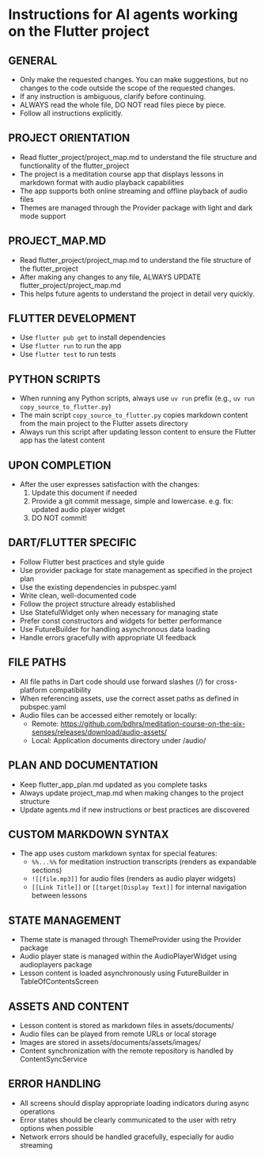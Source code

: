 # Instructions for AI agents working on the Flutter project

## GENERAL
- Only make the requested changes. You can make suggestions, but no changes to the code outside the scope of the requested changes.
- If any instruction is ambiguous, clarify before continuing.
- ALWAYS read the whole file, DO NOT read files piece by piece.
- Follow all instructions explicitly.

## PROJECT ORIENTATION
- Read flutter_project/project_map.md to understand the file structure and functionality of the flutter_project
- The project is a meditation course app that displays lessons in markdown format with audio playback capabilities
- The app supports both online streaming and offline playback of audio files
- Themes are managed through the Provider package with light and dark mode support

## PROJECT_MAP.MD
- Read flutter_project/project_map.md to understand the file structure of the flutter_project
- After making any changes to any file, ALWAYS UPDATE flutter_project/project_map.md
- This helps future agents to understand the project in detail very quickly.

## FLUTTER DEVELOPMENT
- Use `flutter pub get` to install dependencies
- Use `flutter run` to run the app
- Use `flutter test` to run tests

## PYTHON SCRIPTS
- When running any Python scripts, always use `uv run` prefix (e.g., `uv run copy_source_to_flutter.py`)
- The main script `copy_source_to_flutter.py` copies markdown content from the main project to the Flutter assets directory
- Always run this script after updating lesson content to ensure the Flutter app has the latest content

## UPON COMPLETION
- After the user expresses satisfaction with the changes:
  1. Update this document if needed
  2. Provide a git commit message, simple and lowercase. e.g. fix: updated audio player widget
  3. DO NOT commit!

## DART/FLUTTER SPECIFIC
- Follow Flutter best practices and style guide
- Use provider package for state management as specified in the project plan
- Use the existing dependencies in pubspec.yaml
- Write clean, well-documented code
- Follow the project structure already established
- Use StatefulWidget only when necessary for managing state
- Prefer const constructors and widgets for better performance
- Use FutureBuilder for handling asynchronous data loading
- Handle errors gracefully with appropriate UI feedback

## FILE PATHS
- All file paths in Dart code should use forward slashes (/) for cross-platform compatibility
- When referencing assets, use the correct asset paths as defined in pubspec.yaml
- Audio files can be accessed either remotely or locally:
  - Remote: https://github.com/bdhrs/meditation-course-on-the-six-senses/releases/download/audio-assets/
  - Local: Application documents directory under /audio/

## PLAN AND DOCUMENTATION
- Keep flutter_app_plan.md updated as you complete tasks
- Always update project_map.md when making changes to the project structure
- Update agents.md if new instructions or best practices are discovered

## CUSTOM MARKDOWN SYNTAX
- The app uses custom markdown syntax for special features:
  - `%%...%%` for meditation instruction transcripts (renders as expandable sections)
  - `![[file.mp3]]` for audio files (renders as audio player widgets)
  - `[[Link Title]]` or `[[target|Display Text]]` for internal navigation between lessons

## STATE MANAGEMENT
- Theme state is managed through ThemeProvider using the Provider package
- Audio player state is managed within the AudioPlayerWidget using audioplayers package
- Lesson content is loaded asynchronously using FutureBuilder in TableOfContentsScreen

## ASSETS AND CONTENT
- Lesson content is stored as markdown files in assets/documents/
- Audio files can be played from remote URLs or local storage
- Images are stored in assets/documents/assets/images/
- Content synchronization with the remote repository is handled by ContentSyncService

## ERROR HANDLING
- All screens should display appropriate loading indicators during async operations
- Error states should be clearly communicated to the user with retry options when possible
- Network errors should be handled gracefully, especially for audio streaming